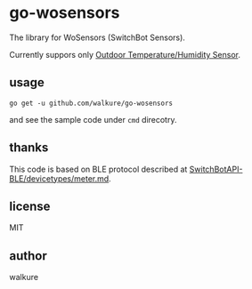 # go-wosensors

The library for WoSensors (SwitchBot Sensors).

Currently suppors only [Outdoor Temperature/Humidity Sensor](https://www.switchbot.jp/products/switchbot-indoor-outdoor-meter).

## usage

```
go get -u github.com/walkure/go-wosensors
```

and see the sample code under `cmd` direcotry.

## thanks

This code is based on BLE protocol described at [SwitchBotAPI-BLE/devicetypes/meter.md](https://github.com/OpenWonderLabs/SwitchBotAPI-BLE/blob/latest/devicetypes/meter.md).

## license 

MIT

## author

walkure
